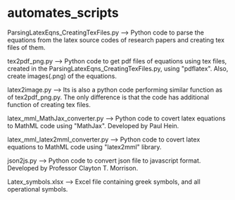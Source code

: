 # automates_scripts

ParsingLatexEqns_CreatingTexFiles.py --> Python code to parse the equations from the latex source codes of research papers and creating tex files of them.

tex2pdf_png.py --> Python code to get pdf files of equations using tex files, created in the ParsingLatexEqns_CreatingTexFiles.py, using "pdflatex". Also, create images(.png) of the equations.

latex2image.py --> Its is also a python code performing similar function as of tex2pdf_png.py. The only difference is that the code has additional function of creating tex files.

latex_mml_MathJax_converter.py --> Python code to covert latex equations to MathML code using "MathJax". Developed by Paul Hein.

latex_mml_latex2mml_converter.py --> Python code to covert latex equations to MathML code using "latex2mml" library.

json2js.py --> Python code to convert json file to javascript format. Developed by Professor Clayton T. Morrison.

Latex_symbols.xlsx --> Excel file containing greek symbols, and all operational symbols.

